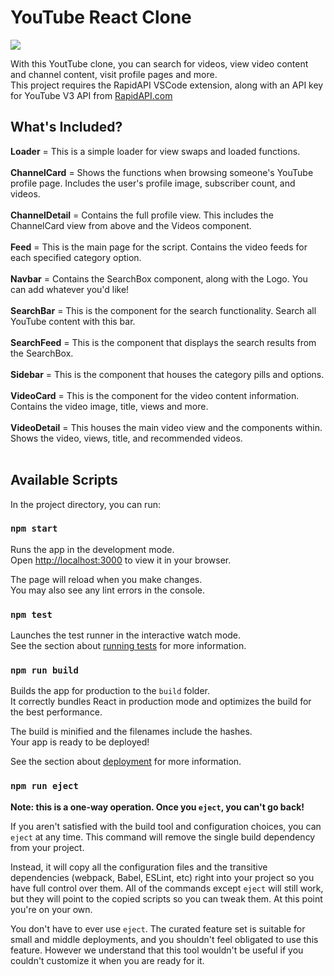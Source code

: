 # YouTube React Clone

<img src="https://i.ibb.co/qCh7nvF/youtube-clone.png">

With this YoutTube clone, you can search for videos, view video content and channel content, visit profile pages and more.<br>
This project requires the RapidAPI VSCode extension, along with an API key for YouTube V3 API from <a href="https://RapidAPI.com/">RapidAPI.com</a>

## What's Included?

<b>Loader</b> = This is a simple loader for view swaps and loaded functions.<br><br>
<b>ChannelCard</b> = Shows the functions when browsing someone's YouTube profile page. Includes the user's profile image, subscriber count, and videos.<br><br>
<b>ChannelDetail</b> = Contains the full profile view. This includes the ChannelCard view from above and the Videos component.<br><br>
<b>Feed</b> = This is the main page for the script. Contains the video feeds for each specified category option.<br><br>
<b>Navbar</b> = Contains the SearchBox component, along with the Logo. You can add whatever you'd like!<br><br>
<b>SearchBar</b> = This is the component for the search functionality. Search all YouTube content with this bar.<br><br>
<b>SearchFeed</b> = This is the component that displays the search results from the SearchBox.<br><br>
<b>Sidebar</b> = This is the component that houses the category pills and options.<br><br>
<b>VideoCard</b> = This is the component for the video content information. Contains the video image, title, views and more.<br><br>
<b>VideoDetail</b> = This houses the main video view and the components within. Shows the video, views, title, and recommended videos.<br><br>

## Available Scripts

In the project directory, you can run:

### `npm start`

Runs the app in the development mode.\
Open [http://localhost:3000](http://localhost:3000) to view it in your browser.

The page will reload when you make changes.\
You may also see any lint errors in the console.

### `npm test`

Launches the test runner in the interactive watch mode.\
See the section about [running tests](https://facebook.github.io/create-react-app/docs/running-tests) for more information.

### `npm run build`

Builds the app for production to the `build` folder.\
It correctly bundles React in production mode and optimizes the build for the best performance.

The build is minified and the filenames include the hashes.\
Your app is ready to be deployed!

See the section about [deployment](https://facebook.github.io/create-react-app/docs/deployment) for more information.

### `npm run eject`

**Note: this is a one-way operation. Once you `eject`, you can't go back!**

If you aren't satisfied with the build tool and configuration choices, you can `eject` at any time. This command will remove the single build dependency from your project.

Instead, it will copy all the configuration files and the transitive dependencies (webpack, Babel, ESLint, etc) right into your project so you have full control over them. All of the commands except `eject` will still work, but they will point to the copied scripts so you can tweak them. At this point you're on your own.

You don't have to ever use `eject`. The curated feature set is suitable for small and middle deployments, and you shouldn't feel obligated to use this feature. However we understand that this tool wouldn't be useful if you couldn't customize it when you are ready for it.
